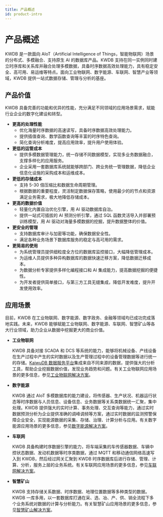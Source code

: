 ```yaml
---
title: 产品概述
id: product-intro
---
```


# 产品概述

KWDB 是一款面向 AIoT（Artificial Intelligence of Things，智能物联网）场景的分布式、多模融合、支持原生 AI 的数据库产品。KWDB 支持在同一实例同时建立时序库和关系库并融合处理多模数据，具备时序数据高效处理能力，具有稳定安全、高可用、易运维等特点。面向工业物联网、数字能源、车联网、智慧产业等领域，KWDB 提供一站式数据存储、管理与分析的基座。

## 产品价值

KWDB 具备完善的功能和优异的性能，充分满足不同领域的应用场景需求，赋能行业企业的数字化建设和转型。

- **更高的处理性能**
  - 优化海量时序数据的高速读写，具备时序数据高效处理能力。
  - 提供插值查询、数学函数查询等丰富的时序特色查询。
  - 简化查询分析难度，提高应用效率，提升用户使用体验。
- **更低的运管成本**
  - 提供多模数据管理能力，统一存储不同数据模型，实现多业务数据融合，支撑多样化的应用服务。
  - 企业采用一套数据库系统就能够跨部门、跨业务统一管理数据，降低企业信息化设施的采购成本和运维成本。
- **更低的存储成本**
  - 支持 5-30 倍压缩比和数据生命周期管理。
  - 根据数据的重要程度，灵活制定数据保存策略，使用最少的的节点和资源满足业务需求，极大地降低存储成本。
- **更高的数据价值**
  - 轻量化内置自治优化引擎，用 AI 驱动数据库自治。
  - 提供一站式可插拔的 AI 预测分析引擎，通过 SQL 函数灵活导入并部署预训练模型，用 AI 驱动对海量多模数据的挖掘，提升数据整体的价值。
- **更安全的管理**
  - 支持数据库审计与加密等功能，确保数据安全性。
  - 满足各种业务场景下数据库服务的稳定与高可用的需求。
- **更简易的使用**
  - 为系统管理员提供细粒度全方位的数据库监控接口，大幅降低管理成本。
  - 为运维人员提供多种异构数据库的数据快速迁移方案，降低数据迁移成本。
  - 为数据分析专家提供多样化编程接口和 AI 集成能力，提高数据挖掘的便捷性。
  - 为开发者提供简单接口，与第三方工具无缝集成，降低开发难度，提升开发使用效率。

## 应用场景

目前，KWDB 在工业物联网、数字能源、数字政务、金融等领域均已成功完成落地实践。未来，KWDB 能够赋能工业物联网、数字能源、车联网、智慧矿山等各大行业领域，助力企业从数据中挖掘更大的商业价值。

- **工业物联网**

    KWDB 具备对接 SCADA 和 DCS 等系统的能力，能够将机械设备、产线设备在生产过程中产生的实时数据以及生产管理过程中的设备管理数据等进行统一的存储。[KaiwuDB 数据服务平台](https://kaiwudb.com/kdp/)集成来自不同来源的数据，提供强大的分析工具，帮助企业挖掘数据价值，发现业务趋势和问题。有关工业物联网应用场景的更多信息，参见[工业物联网解决方案](https://cs.kaiwudb.com/IoT/)。

- **数字能源**

    KWDB 通过 AIoT 多模数据库的能力建设，将传感器、生产状况、机器运行状态等时序数据与人员信息、设备信息、业务数据等关系类数据统一汇聚，集中处理。KWDB 提供强大的实时计算、事务处理、交互查询等能力，通过实时数据预测分析为企业提供准确的调峰调频等方案，通过实时数据的监测预警保障企业安全，实现能源数据的采集、存储、治理、计算分析与应用。有关数字能源应用场景的更多信息，参见[数字能源解决方案](https://cs.kaiwudb.com/energy/)。

- **车联网**

    KWDB 具备构建时序数据引擎的能力，将车端采集的车传感器数据、车辆中控状态数据、发动机数据等时序类数据，通过 MQTT 和移动通信网络高速写入到 KWDB，然后经过网关汇聚到 KWDB 时序数据库后进行存储、管理、计算、分析，服务上层的业务系统。有关车联网应用场景的更多信息，参见[车联网解决方案](https://cs.kaiwudb.com/vehicles/)。

- **智慧矿山**

    KWDB 支持存储关系数据、时序数据、地理位置数据等多种类型的数据。KWDB 一库多用，以一套数据库打通在采、选、冶、产、供、销全流程下多个业务系统对数据的计算与分析能力。有关智慧矿山应用场景的更多信息，参见[智慧矿山解决方案](https://cs.kaiwudb.com/smart/)。

